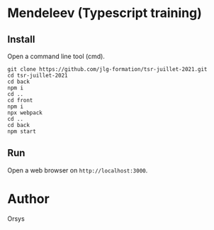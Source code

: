 # Mendeleev (Typescript training)

## Install

Open a command line tool (cmd).

```
git clone https://github.com/jlg-formation/tsr-juillet-2021.git
cd tsr-juillet-2021
cd back
npm i
cd ..
cd front
npm i
npx webpack
cd ..
cd back
npm start
```

## Run

Open a web browser on `http://localhost:3000`.

# Author

Orsys
